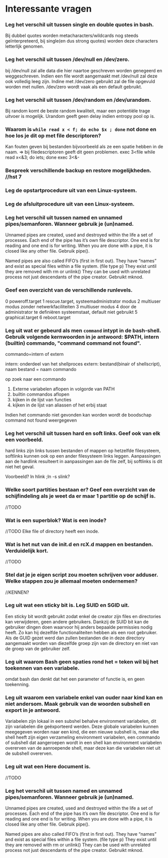 # Interessante vragen

### Leg het verschil uit tussen single en double quotes in bash. 
Bij dubbel quotes worden metacharacters/wildcards nog steeds geïnterpreteerd, bij single(en dus strong quotes) worden deze characters letterlijk genomen.

### Leg het verschil uit tussen /dev/null en /dev/zero.
bij /dev/null zal alle data die hier naartoe geschreven worden genegeerd en weggeschreven. Indien een file wordt aangemaakt met /dev/null zal deze ook volledig leeg zijn. Indine met /dev/zero gebruikt zal de file opgevuld worden met nullen. /dev/zero wordt vaak als een default gebruikt.

### Leg het verschil uit tussen /dev/random en /dev/urandom.
Bij random komt de beste random kwaliteit, maar een potentiële trage uitvoer is mogelijk. Urandom geeft geen delay indien entropy pool op is.

### Waarom is `while read x < f; do echo $x ; done` **not done** en hoe los je dit op met file descriptoren?
Kan fouten geven bij bestanden bijvoorbeeld als ze een spatie hebben in de naam. => bij filedescriptoren geeft dit geen problemen.
exec 3<file
while read x<&3; do iets; done
exec 3<&-

### Bespreek verschillende backup en restore mogelijkheden. //hst 7

### Leg de opstartprocedure uit van een Linux-systeem.

### Leg de afsluitprocedure uit van een Linux-systeem.

###  Leg het verschil uit tussen named en unnamed pipes/semanforen. Wanneer gebruik je (un)named.
Unnamed pipes are created, used and destroyed within the life a set of processes. Each end of the pipe has it’s own file descriptor. One end is for reading and one end is for writing. When you are done with a pipe, it is closed like any other file. Gebruik pipe().

Named pipes are also called FIFO’s (first in first out). They have “names” and exist as special files within a file system. (file type p) They exist until they are removed with rm or unlink() They can be used with unrelated process not just descendants of the pipe creator. Gebruikt mknod.

### Geef een overzicht van de verschillende runlevels.
0 poweroff.target
1 rescue.target, systeemadministrator modus
2 multiuser modus zonder netwerkfaciliteiten
3 multiuser modus
4 door de administrator te definiëren systeemstaat, default niet gebruikt
5 graphical.target
6 reboot.target

### Leg uit wat er gebeurd als men `command` intypt in de bash-shell. Gebruik volgende kernwoorden in je antwoord: $PATH, intern (builtin) commando, "command command not found".
commando=intern of extern

intern: onderdeel van het shellproces
extern: bestand(binair of shellscript), naam bestand = naam commando

op zoek naar een commando
1. Externe variabelen aflopen in volgorde van PATH
2. builtin commandos aflopen
3. kijken in de lijst van functies
4. kijken in de lijst van aliassen of het erbij staat

Indien het commando niet gevonden kan worden wordt de boodschap command not found weergegeven

### Leg het verschil uit tussen hard en soft links. Geef ook van elk een voorbeeld.
hard links zijn links tussen bestanden of mappen op hetzelfde filesysteem, softlinks kunnen ook op een ander filesysteem links leggen.
Aanpassingen aan de hardlink resulteert in aanpassingen aan de file zelf, bij softlinks is dit niet het geval.

Voorbeeld? ln hlink ;ln -s slink?

### Welke soort partities bestaan er? Geef een overzicht van de schijfindeling als je weet da er maar 1 partitie op de schijf is.
//TODO

### Wat is een superblok? Wat is een inode?

//TODO
Elke file of directory heeft een inode. 

### Wat is het nut van de init.d en rcX.d mappen en bestanden. Verduidelijk kort. 
//TODO

### Stel dat je je eigen script zou moeten schrijven voor adduser. Welke stappen zou je allemaal moeten ondernemen?
//KENNEN?

### Leg uit wat een sticky bit is. Leg SUID en SGID uit.
Een sticky bit wordt gebruikt zodat enkel de creator zijn files en directories kan verwijderen, geen andere gebruikers.
Dankzij de SUID bit kan de gebruiker dingen doen waarvoor hij anders bepaalde permissies nodig heeft. Zo kan hij dezelfde functionaliteiten hebben als een root gebruiker.
Als de GUID gezet werd dan zullen bestanden die in deze directory aangemaakt worden van diezelfde groep zijn van de directory en niet van de groep van de gebruiker zelf.

### Leg uit waarom Bash geen spaties rond het = teken wil bij het toekennen van een variabele. 
omdat bash dan denkt dat het een parameter of functie is, en geen toekenning.

### Leg uit waarom een variabele enkel van ouder naar kind kan en niet andersom. Maak gebruik van de woorden subshell en export in je antwoord.
Variabelen zijn lokaal in een subshel behalve environment variabelen, dit zijn variabelen die geëxporteerd werden. Deze globale variabelen kunnen meegegeven worden naar een kind, die een nieuwe subshell is, maar elke shell heeft zijn eigen verzameling environment variabelen, een commando of subshell dat aangeroepen wordt in een shell kan environment variabelen overerven van de aanroepende shell, maar deze kan die variabelen niet uit de subshell overerven.

### Leg uit wat een Here document is.

//TODO

### Leg het verschil uit tussen named en unnamed pipes/semanforen. Wanneer gebruik je (un)named.

Unnamed pipes are created, used and destroyed within the life a set of processes. Each end of the pipe has it’s own file descriptor. One end is for reading and one end is for writing. When you are done with a pipe, it is closed like any other file. Gebruik pipe().

Named pipes are also called FIFO’s (first in first out). They have “names” and exist as special files within a file system. (file type p) They exist until they are removed with rm or unlink() They can be used with unrelated process not just descendants of the pipe creator. Gebruikt mknod.



